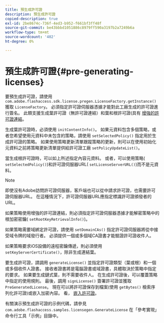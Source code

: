 ```yaml
---
title: 預生成許可證
description: 預生成許可證
copied-description: true
exl-id: 2be8674c-736f-4ed3-b952-f661bf3ff48f
source-git-commit: be43bbbd1051886c8979ff590a3197b2a7249b6a
workflow-type: tm+mt
source-wordcount: '402'
ht-degree: 0%

---
```


# 預生成許可證{#pre-generating-licenses}

要預生成許可證，請使用 `com.adobe.flashaccess.sdk.license.pregen.LicenseFactory.getInstance()` 獲取 `LicenseFactory`。 必須指定許可證伺服器憑據才能對此工廠生成的許可證進行簽名。 此類支援生成葉許可證（無許可證連結）和葉和根許可證(具有 [增強的許可證連結](../../aaxs-protecting-content/content-introduction/content-usage-rules/content-other-policy-options/content-enhanced-license-chaining.md)。

生成葉許可證時，必須使用 `initContentInfo()`。 如果元資料包含多個策略，或者您希望使用元資料中未包含的策略，請使用 `setSelectedPolicy()` 指定用於生成許可證的策略。 如果使用策略更新清單跟蹤策略的更新，則可以在使用初始化元資料之前將策略更新清單提供給許可證工廠 `setPolicyUpdateList()`。

當生成根許可證時，可以如上所述指定內容元資料。 或者，可以使用策略( `setSelectedPolicy()`)和許可證伺服器URL( `setLicenseServerURL()`)而不是元資料。

>[!NOTE]
>
>即使沒有Adobe訪問許可證伺服器，客戶端也可以從中請求許可證，也需要許可證伺服器URL。 在這種情況下，許可證伺服器URL應指定標識許可證頒發者的URL。

如果策略使用增強的許可證連結，則必須指定許可證伺服器憑據才能解密策略中的根加密密鑰( `setRootKeyRetrievalInfo()`)。

如果策略需要域綁定許可證，請使用 `setDomainCAs()` 指定許可證伺服器將從中接受域令牌的域發行者。 必須提供一個或多個域CA證書才能驗證許可證收件人。

如果策略要求iOS設備的遠程密鑰傳遞，則必須使用 `setKeyServerCertificate()`，除非生成連結葉。

要生成許可證，請調用 `generateLicense()` 並指定許可證類型（葉或根）和一個或多個收件人證書。 接收者證書將是電腦證書或域證書，具體取決於策略中指定的要求。 如果要生成鏈式葉，則不需要收件人。 在生成許可證後，可以覆蓋策略中指定的使用規則。 最後，調用 `signLicense()` 簽署許可證並獲取 `PreGeneratedLicense`。 現在可以將許可證保存到檔案(使用 `getBytes()` 檢索序列化許可證)或嵌入加密內容。 看， [嵌入許可證](../../aaxs-protecting-content/content-pre-generating-and-embedded-licenses/content-embedding-licenses.md)。

有關演示預生成許可證的示例代碼，請參見 `com.adobe.flashaccess.samples.licensegen.GenerateLicense` 在「參考實現」命令行工具「示例」目錄中。
